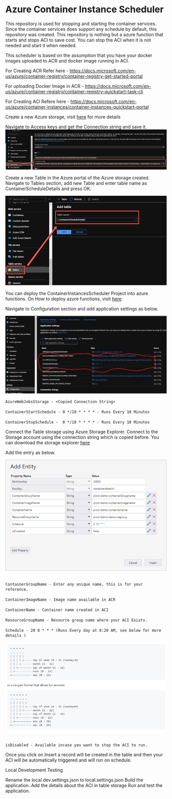 # Azure Container Instance Scheduler

This repository is used for stopping and starting the container services. Since the container services does support any schedule by default, this repository was created. This repository is nothing but a azure function that starts and stops ACI to save cost. You can stop the ACI when it is not needed and start it when needed. 

This scheduler is based on the assumption that you have your docker images uploaded to ACR and docker image running in ACI. 

For Creating ACR Refer here - https://docs.microsoft.com/en-us/azure/container-registry/container-registry-get-started-portal

For uploading Docker Image in ACR - https://docs.microsoft.com/en-us/azure/container-registry/container-registry-quickstart-task-cli

For Creating ACI Refere here - https://docs.microsoft.com/en-us/azure/container-instances/container-instances-quickstart-portal

Create a new Azure storage, visit [here](https://docs.microsoft.com/en-us/azure/storage/common/storage-account-create?toc=%2Fazure%2Fstorage%2Fblobs%2Ftoc.json&tabs=azure-portal) for more details

Navigate to Access keys and get the Connection string and save it. 
![storagekeys](/docs/storagekeys.png)

Create a new Table in the Azure portal of the Azure storage created. Navigate to Tables section, add new Table and enter table name as ContainerScheduleDetails and press OK.

![createtable](/docs/createtable.png)

You can deploy the ContainerInstancesScheduler Project into azure functions. On How to deploy azure functions, visit [here](https://tutorials.visualstudio.com/first-azure-function/publish)

Navigate to Configuration section and add application settings as below.

![azfuncconfiguration](/docs/azfuncconfiguration.png)

```
AzureWebJobsStorage - <Copied Connection String>

ContainerStartSchedule - 0 */10 * * * * - Runs Every 10 Minutes

ContainerStopSchedule -  0 */10 * * * * - Runs Every 10 Minutes
```

Connect the Table storage using Azure Storage Explorer. Connect to the Storage account using the connection string which is copied before. You can download the storage explorer [here](https://azure.microsoft.com/en-us/features/storage-explorer/)

Add the entry as below. 

![add-entity](/docs/add-entity.png)

```

ContainerGroupName - Enter any unique name, this is for your reference.

ContainerImageName - Image name available in ACR

ContainerName - Container name created in ACI

ResourceGroupName - Resource group name where your ACI Exists.

Schedule - 20 8 * * * (Runs Every day at 8:20 AM, see below for more details ) 
```

![scheduler](/docs/scheduler-config.png)
```

isDisabled - Available incase you want to stop the ACI to run.

```

Once you click on Insert a record will be created in the table and then your ACI will be automatically triggered and will run on schedule.

Local Development Testing

Rename the local.dev.settings.json to local.settings.json 
Build the application.
Add the details about the ACI in table storage
Run and test the application.











